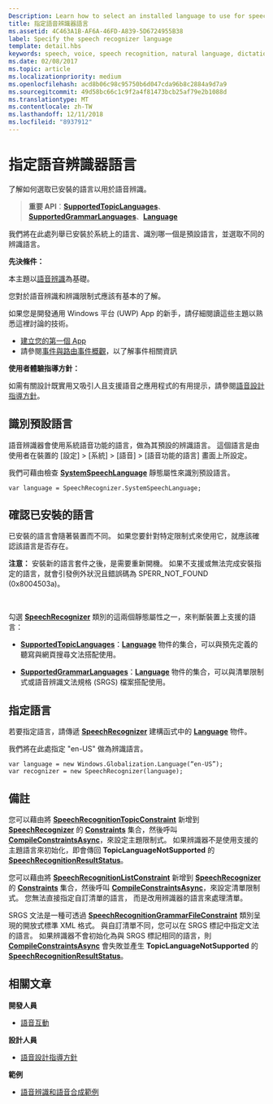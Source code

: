```yaml
---
Description: Learn how to select an installed language to use for speech recognition.
title: 指定語音辨識器語言
ms.assetid: 4C463A1B-AF6A-46FD-A839-5D6724955B38
label: Specify the speech recognizer language
template: detail.hbs
keywords: speech, voice, speech recognition, natural language, dictation, input, user interaction, 語音, 聲音, 語音辨識, 自然語言, 聽寫, 輸入, 使用者互動
ms.date: 02/08/2017
ms.topic: article
ms.localizationpriority: medium
ms.openlocfilehash: acd8b06c98c95750b6d047cda96b8c2884a9d7a9
ms.sourcegitcommit: 49d58bc66c1c9f2a4f81473bcb25af79e2b1088d
ms.translationtype: MT
ms.contentlocale: zh-TW
ms.lasthandoff: 12/11/2018
ms.locfileid: "8937912"
---
```

# <a name="specify-the-speech-recognizer-language"></a>指定語音辨識器語言


了解如何選取已安裝的語言以用於語音辨識。

> **重要 API**：[**SupportedTopicLanguages**](https://msdn.microsoft.com/library/windows/apps/dn653251)、[**SupportedGrammarLanguages**](https://msdn.microsoft.com/library/windows/apps/dn653250)、[**Language**](https://msdn.microsoft.com/library/windows/apps/br206804)


我們將在此處列舉已安裝於系統上的語言、識別哪一個是預設語言，並選取不同的辨識語言。

**先決條件：**

本主題以[語音辨識](speech-recognition.md)為基礎。

您對於語音辨識和辨識限制式應該有基本的了解。

如果您是開發通用 Windows 平台 (UWP) App 的新手，請仔細閱讀這些主題以熟悉這裡討論的技術。

-   [建立您的第一個 App](https://msdn.microsoft.com/library/windows/apps/bg124288)
-   請參閱[事件與路由事件概觀](https://msdn.microsoft.com/library/windows/apps/mt185584)，以了解事件相關資訊

**使用者體驗指導方針：**

如需有關設計既實用又吸引人且支援語音之應用程式的有用提示，請參閱[語音設計指導方針](https://msdn.microsoft.com/library/windows/apps/dn596121)。

## <a name="identify-the-default-language"></a>識別預設語言


語音辨識器會使用系統語音功能的語言，做為其預設的辨識語言。 這個語言是由使用者在裝置的 [設定] &gt; [系統] &gt; [語音] &gt; [語音功能的語言] 畫面上所設定。

我們可藉由檢查 [**SystemSpeechLanguage**](https://msdn.microsoft.com/library/windows/apps/dn653252) 靜態屬性來識別預設語言。

```CSharp
var language = SpeechRecognizer.SystemSpeechLanguage; 
```

## <a name="confirm-an-installed-language"></a>確認已安裝的語言


已安裝的語言會隨著裝置而不同。 如果您要針對特定限制式來使用它，就應該確認該語言是否存在。

**注意：** 安裝新的語言套件之後，是需要重新開機。 如果不支援或無法完成安裝指定的語言，就會引發例外狀況且錯誤碼為 SPERR\_NOT\_FOUND (0x8004503a)。

 

勾選 [**SpeechRecognizer**](https://msdn.microsoft.com/library/windows/apps/dn653226) 類別的這兩個靜態屬性之一，來判斷裝置上支援的語言：

-   [**SupportedTopicLanguages**](https://msdn.microsoft.com/library/windows/apps/dn653251)：[**Language**](https://msdn.microsoft.com/library/windows/apps/br206804) 物件的集合，可以與預先定義的聽寫與網頁搜尋文法搭配使用。

-   [**SupportedGrammarLanguages**](https://msdn.microsoft.com/library/windows/apps/dn653250)：[**Language**](https://msdn.microsoft.com/library/windows/apps/br206804) 物件的集合，可以與清單限制式或語音辨識文法規格 (SRGS) 檔案搭配使用。

## <a name="specify-a-language"></a>指定語言


若要指定語言，請傳遞 [**SpeechRecognizer**](https://msdn.microsoft.com/library/windows/apps/br206804) 建構函式中的 [**Language**](https://msdn.microsoft.com/library/windows/apps/dn653226) 物件。

我們將在此處指定 "en-US" 做為辨識語言。


```CSharp
var language = new Windows.Globalization.Language(“en-US”); 
var recognizer = new SpeechRecognizer(language); 
```

## <a name="remarks"></a>備註


您可以藉由將 [**SpeechRecognitionTopicConstraint**](https://msdn.microsoft.com/library/windows/apps/dn631446) 新增到 [**SpeechRecognizer**](https://msdn.microsoft.com/library/windows/apps/dn653241) 的 [**Constraints**](https://msdn.microsoft.com/library/windows/apps/dn653226) 集合，然後呼叫 [**CompileConstraintsAsync**](https://msdn.microsoft.com/library/windows/apps/dn653240)，來設定主題限制式。 如果辨識器不是使用支援的主題語言來初始化，即會傳回 **TopicLanguageNotSupported** 的 [**SpeechRecognitionResultStatus**](https://msdn.microsoft.com/library/windows/apps/dn631433)。

您可以藉由將 [**SpeechRecognitionListConstraint**](https://msdn.microsoft.com/library/windows/apps/dn631421) 新增到 [**SpeechRecognizer**](https://msdn.microsoft.com/library/windows/apps/dn653241) 的 [**Constraints**](https://msdn.microsoft.com/library/windows/apps/dn653226) 集合，然後呼叫 [**CompileConstraintsAsync**](https://msdn.microsoft.com/library/windows/apps/dn653240)，來設定清單限制式。 您無法直接指定自訂清單的語言， 而是改用辨識器的語言來處理清單。

SRGS 文法是一種可透過 [**SpeechRecognitionGrammarFileConstraint**](https://msdn.microsoft.com/library/windows/apps/dn631412) 類別呈現的開放式標準 XML 格式。 與自訂清單不同，您可以在 SRGS 標記中指定文法的語言。 如果辨識器不會初始化為與 SRGS 標記相同的語言，則 [**CompileConstraintsAsync**](https://msdn.microsoft.com/library/windows/apps/dn653240) 會失敗並產生 **TopicLanguageNotSupported** 的 [**SpeechRecognitionResultStatus**](https://msdn.microsoft.com/library/windows/apps/dn631433)。

## <a name="related-articles"></a>相關文章

**開發人員**

* [語音互動](speech-interactions.md)

**設計人員**

* [語音設計指導方針](https://msdn.microsoft.com/library/windows/apps/dn596121)

**範例**

* [語音辨識和語音合成範例](http://go.microsoft.com/fwlink/p/?LinkID=619897)
 

 




